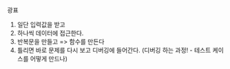 광표

1. 일단 입력값을 받고 
2. 하나씩 데이터에 접근한다. 
3. 반복문을 만들고 => 함수를 만든다 
4. 틀리면 바로 문제를 다시 보고 디버깅에 들어간다. (디버깅 하는 과정! - 테스트 케이스를 어떻게 만드나)